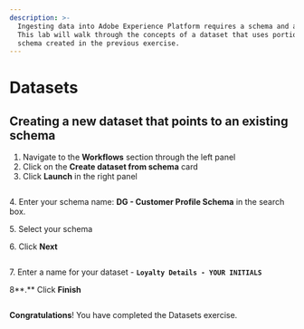 ```yaml
---
description: >-
  Ingesting data into Adobe Experience Platform requires a schema and a dataset.
  This lab will walk through the concepts of a dataset that uses portions of
  schema created in the previous exercise.
---
```


# Datasets

## Creating a new dataset that points to an existing schema

1. Navigate to the **Workflows** section through the left panel
2. Click on the **Create dataset from schema** card
3. Click **Launch** in the right panel

<figure><img src="https://adbecdn.azureedge.net/labs/archbee/DGAdobeExperiencePlatformMulti/image2.png" alt=""><figcaption></figcaption></figure>

&#x20;4\.  Enter your schema name: **DG - Customer Profile Schema** in the search box.&#x20;

&#x20;5\.   Select your schema

&#x20;6\.   Click **Next**

<figure><img src="https://adbecdn.azureedge.net/labs/archbee/DGAdobeExperiencePlatformMulti/Screenshot2023-07-10at5.57.55PM.png" alt=""><figcaption></figcaption></figure>

&#x20;7\.  Enter a name for your dataset - **`Loyalty Details - YOUR INITIALS`**

&#x20;8**.** Click **Finish**

<figure><img src="https://adbecdn.azureedge.net/labs/archbee/DGAdobeExperiencePlatformMulti/Screenshot2023-07-16at2.49.38PM.png" alt=""><figcaption></figcaption></figure>

**Congratulations**! You have completed the Datasets exercise.
